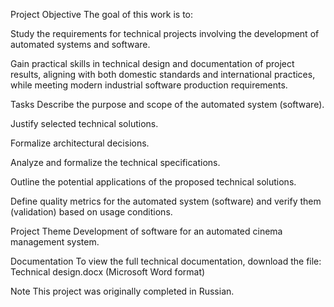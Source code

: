 Project Objective
The goal of this work is to:

Study the requirements for technical projects involving the development of automated systems and software.

Gain practical skills in technical design and documentation of project results, aligning with both domestic standards and international practices, while meeting modern industrial software production requirements.

Tasks
Describe the purpose and scope of the automated system (software).

Justify selected technical solutions.

Formalize architectural decisions.

Analyze and formalize the technical specifications.

Outline the potential applications of the proposed technical solutions.

Define quality metrics for the automated system (software) and verify them (validation) based on usage conditions.

Project Theme
Development of software for an automated cinema management system.

Documentation
To view the full technical documentation, download the file:
Technical design.docx (Microsoft Word format)

Note
This project was originally completed in Russian.
